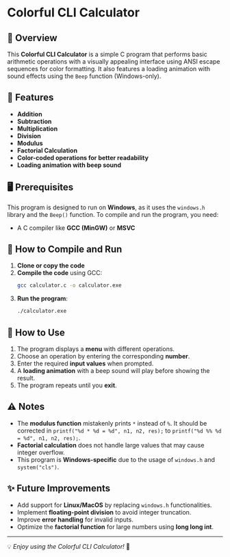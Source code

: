 # Colorful CLI Calculator

## 📌 Overview
This **Colorful CLI Calculator** is a simple C program that performs basic arithmetic operations with a visually appealing interface using ANSI escape sequences for color formatting. It also features a loading animation with sound effects using the `Beep` function (Windows-only).

## 🔧 Features
- **Addition**
- **Subtraction**
- **Multiplication**
- **Division**
- **Modulus**
- **Factorial Calculation**
- **Color-coded operations for better readability**
- **Loading animation with beep sound**

## 🖥️ Prerequisites
This program is designed to run on **Windows**, as it uses the `windows.h` library and the `Beep()` function. To compile and run the program, you need:
- A C compiler like **GCC (MinGW)** or **MSVC**

## 🚀 How to Compile and Run
1. **Clone or copy the code**
2. **Compile the code** using GCC:
   ```bash
   gcc calculator.c -o calculator.exe
   ```
3. **Run the program**:
   ```bash
   ./calculator.exe
   ```

## 📜 How to Use
1. The program displays a **menu** with different operations.
2. Choose an operation by entering the corresponding **number**.
3. Enter the required **input values** when prompted.
4. A **loading animation** with a beep sound will play before showing the result.
5. The program repeats until you **exit**.

## ⚠️ Notes
- The **modulus function** mistakenly prints `*` instead of `%`. It should be corrected in `printf("%d * %d = %d", n1, n2, res);` to `printf("%d %% %d = %d", n1, n2, res);`.
- **Factorial calculation** does not handle large values that may cause integer overflow.
- This program is **Windows-specific** due to the usage of `windows.h` and `system("cls")`.

## ✨ Future Improvements
- Add support for **Linux/MacOS** by replacing `windows.h` functionalities.
- Implement **floating-point division** to avoid integer truncation.
- Improve **error handling** for invalid inputs.
- Optimize the **factorial function** for large numbers using **long long int**.

---
💡 *Enjoy using the Colorful CLI Calculator!* 🚀

